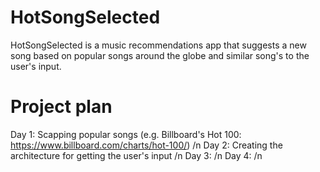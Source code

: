 # HotSongSelected
HotSongSelected is a music recommendations app that suggests a new song based on popular songs around the globe and similar song's to the user's input.

# Project plan
Day 1: Scapping popular songs (e.g. Billboard's Hot 100: https://www.billboard.com/charts/hot-100/) /n
Day 2: Creating the architecture for getting the user's input /n
Day 3: /n
Day 4: /n
